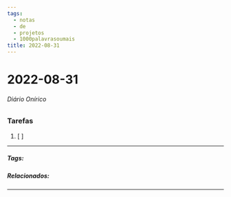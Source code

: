 ```yaml
---
tags:
  - notas
  - de
  - projetos
  - 1000palavrasoumais
title: 2022-08-31  
---
```


# 2022-08-31  

###### Diário Onírico

>

### Tarefas

1. [ ]  

---

##### Tags:

##### Relacionados: 

---

> 
